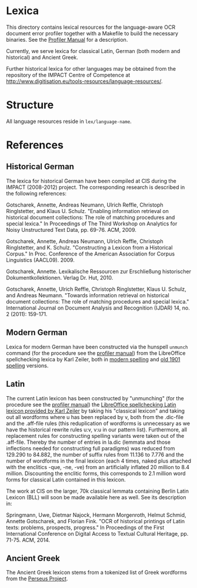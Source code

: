 # Lexica
This directory contains lexical resources for the language-aware OCR document error profiler together with a Makefile to build the necessary binaries. See the [Profiler Manual][profman] for a description.

Currently, we serve lexica for classical Latin, German (both modern and historical) and Ancient Greek.

Further historical lexica for other languages may be obtained from the repository of the IMPACT Centre of Competence at <http://www.digitisation.eu/tools-resources/language-resources/>.

[profman]: https://github.com/cisocrgroup/Resources/blob/master/manuals/profiler-manual.md

# Structure
All language resources reside in `lex/language-name`.

# References
## Historical German

The lexica for historical German have been compiled at CIS during the IMPACT (2008-2012) project. The corresponding research is described in the following references:

Gotscharek, Annette, Andreas Neumann, Ulrich Reffle, Christoph Ringlstetter, and Klaus U. Schulz. "Enabling information retrieval on historical document collections: The role of matching procedures and special lexica." In Proceedings of The Third Workshop on Analytics for Noisy Unstructured Text Data, pp. 69-76. ACM, 2009.

Gotscharek, Annette, Andreas Neumann, Ulrich Reffle, Christoph Ringlstetter, and K. Schulz. "Constructing a Lexicon from a Historical Corpus." In Proc. Conference of the American Association for Corpus Linguistics (AACL09). 2009.

Gotscharek, Annette. Lexikalische Ressourcen zur Erschließung historischer Dokumentkollektionen. Verlag Dr. Hut, 2010.

Gotscharek, Annette, Ulrich Reffle, Christoph Ringlstetter, Klaus U. Schulz, and Andreas Neumann. "Towards information retrieval on historical document collections: The role of matching procedures and special lexica." International Journal on Document Analysis and Recognition (IJDAR) 14, no. 2 (2011): 159-171.

## Modern German
Lexica for modern German have been constructed via the hunspell `unmunch` command (for the procedure see the [profiler manual][profman]) from the LibreOffice spellchecking lexica by Karl Zeiler, both in [modern spelling][modspell] and [old 1901 spelling][oldspell] versions.

[modspell]: http://extensions.libreoffice.org/extension-center/german-de-de-frami-dictionaries
[oldspell]: http://extensions.libreoffice.org/extension-center/german-de-de-1901-old-spelling-dictionaries

## Latin
The current Latin lexicon has been constructed by "unmunching" (for the procedure see the [profiler manual][profman]) the [LibreOffice spellchecking Latin lexicon provided by Karl Zeiler][zeilatin] by taking his "classical lexicon" and taking out all wordforms where u has been replaced by v, both from the .dic-file and the .aff-file rules (this reduplication of wordforms is unnecessary as we have the historical rewrite rules u:v, v:u in our pattern list). Furthermore, all replacement rules for constructing spelling variants were taken out of the .aff-file. Thereby the number of entries in la.dic (lemmata and those inflections needed for constructing full paradigms) was reduced from 129.290 to 84.882, the number of suffix rules from 11.136 to 7.776 and the number of wordforms in the final lexicon (each 4 times, naked plus attached with the enclitics -que, -ne, -ve) from an artificially inflated 20 million to 8.4 million. Discounting the enclitic forms, this corresponds to 2.1 million word forms for classical Latin contained in this lexicon.

[zeilatin]: http://extensions.libreoffice.org/extension-center/latin-spelling-and-hyphenation-dictionaries
[profman]: https://github.com/cisocrgroup/Resources/blob/master/manuals/profiler-manual.md

The work at CIS on the larger, 70k classical lemmata containing Berlin Latin Lexicon (BLL) will soon be made available here as well. See its description in:

Springmann, Uwe, Dietmar Najock, Hermann Morgenroth, Helmut Schmid, Annette Gotscharek, and Florian Fink. "OCR of historical printings of Latin texts: problems, prospects, progress." In Proceedings of the First International Conference on Digital Access to Textual Cultural Heritage, pp. 71-75. ACM, 2014.

## Ancient Greek
The Ancient Greek lexicon stems from a tokenized list of Greek wordforms from the [Perseus Project][perseus].

[perseus]: http://www.perseus.tufts.edu/hopper/opensource/download
